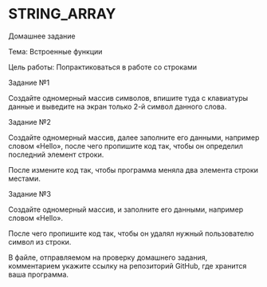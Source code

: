 # STRING_ARRAY

Домашнее задание

Тема: Встроенные функции

Цель работы: Попрактиковаться в работе со строками

Задание №1

Создайте одномерный массив символов, впишите туда с клавиатуры данные и выведите на экран только 2-й символ данного слова.

Задание №2

Создайте одномерный массив, далее заполните его данными, например словом «Hello», после чего пропишите код так, чтобы он определил последний элемент строки.

После измените код так, чтобы программа меняла два элемента строки местами.

Задание №3

Создайте одномерный массив, и заполните его данными, например словом «Hello».

После чего пропишите код так, чтобы он удалял нужный пользователю символ из строки.

В файле, отправляемом на проверку домашнего задания, комментарием укажите ссылку на репозиторий GitHub, где хранится ваша программа.
